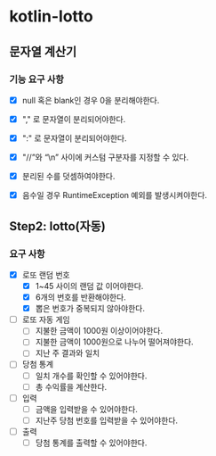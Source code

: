 # kotlin-lotto

## 문자열 계산기

### 기능 요구 사항

- [x] null 혹은 blank인 경우 0을 분리해야한다. 
- [x] "," 로 문자열이 분리되어야한다.
- [x] ":" 로 문자열이 분리되어야한다.
- [x] "//”와 “\n” 사이에 커스텀 구분자를 지정할 수 있다.
- [x] 분리된 수를 덧셈하여야한다.
- [x] 음수일 경우 RuntimeException 예외를 발생시켜야한다.


## Step2: lotto(자동)

### 요구 사항

- [x] 로또 랜덤 번호
  - [x] 1~45 사이의 랜덤 값 이어야한다.
  - [x] 6개의 번호를 반환해야한다.
  - [x] 뽑은 번호가 중복되지 않아야한다.
- [ ] 로또 자동 게임
  - [ ] 지불한 금액이 1000원 이상이어야한다.
  - [ ] 지불한 금액이 1000원으로 나누어 떨어져야한다.
  - [ ] 지난 주 결과와 일치
- [ ] 당첨 통계
  - [ ] 일치 개수를 확인할 수 있어야한다.
  - [ ] 총 수익률을 계산한다.
- [ ] 입력
  - [ ] 금액을 입력받을 수 있어야한다.
  - [ ] 지난주 당첨 번호를 입력받을 수 있어야한다.
- [ ] 출력
  - [ ] 당첨 통계를 출력할 수 있어야한다.
